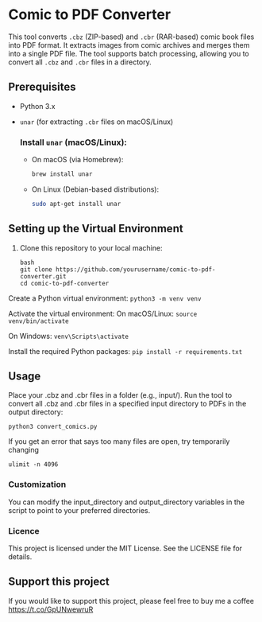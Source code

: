 # Comic to PDF Converter

This tool converts `.cbz` (ZIP-based) and `.cbr` (RAR-based) comic book files into PDF format. It extracts images from comic archives and merges them into a single PDF file. The tool supports batch processing, allowing you to convert all `.cbz` and `.cbr` files in a directory.

## Prerequisites

- Python 3.x
- `unar` (for extracting `.cbr` files on macOS/Linux)
  
  ### Install `unar` (macOS/Linux):
  - On macOS (via Homebrew):
    ```bash
    brew install unar
    ```

  - On Linux (Debian-based distributions):
    ```bash
    sudo apt-get install unar
    ```

## Setting up the Virtual Environment

1. Clone this repository to your local machine:
   ```
   bash
   git clone https://github.com/yourusername/comic-to-pdf-converter.git
   cd comic-to-pdf-converter
   ```

Create a Python virtual environment:
```python3 -m venv venv```

Activate the virtual environment:
On macOS/Linux:
```source venv/bin/activate```
  
On Windows:
```venv\Scripts\activate```

Install the required Python packages:
```pip install -r requirements.txt```
  

## Usage

Place your .cbz and .cbr files in a folder (e.g., input/).
Run the tool to convert all .cbz and .cbr files in a specified input directory to PDFs in the output directory:

```python3 convert_comics.py```

If you get an error that says too many files are open, try temporarily changing 

`ulimit -n 4096`

### Customization

You can modify the input_directory and output_directory variables in the script to point to your preferred directories.


### Licence 
This project is licensed under the MIT License. See the LICENSE file for details.

## Support this project

If you would like to support this project, please feel free to buy me a coffee https://t.co/GpUNwewruR

